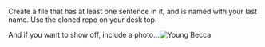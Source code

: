 Create a file that has at least one sentence in it, and is named with your last name. Use the cloned repo on your desk top.

And if you want to show off, include a photo...![Young Becca](https://github.com/RFollman/INST-377/blob/master/3-30-2009_001.jpg?raw=true "Fish")
